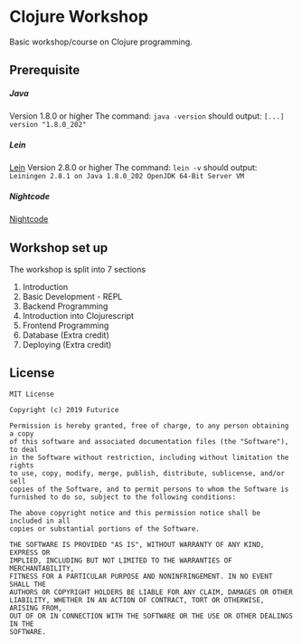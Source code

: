 # Clojure Workshop

Basic workshop/course on Clojure programming.

## Prerequisite

##### Java
Version 1.8.0 or higher
The command: `java -version` should output: `[...] version "1.8.0_202"`
##### Lein
[Lein](https://leiningen.org/) Version 2.8.0 or higher
The command: `lein -v` should output: `Leiningen 2.8.1 on Java 1.8.0_202 OpenJDK 64-Bit Server VM`
##### Nightcode
[Nightcode](https://sekao.net/nightcode/)

## Workshop set up

The workshop is split into 7 sections

1. Introduction
2. Basic Development - REPL
3. Backend Programming
4. Introduction into Clojurescript
5. Frontend Programming
6. Database (Extra credit)
7. Deploying (Extra credit)

## License

```
MIT License

Copyright (c) 2019 Futurice

Permission is hereby granted, free of charge, to any person obtaining a copy
of this software and associated documentation files (the "Software"), to deal
in the Software without restriction, including without limitation the rights
to use, copy, modify, merge, publish, distribute, sublicense, and/or sell
copies of the Software, and to permit persons to whom the Software is
furnished to do so, subject to the following conditions:

The above copyright notice and this permission notice shall be included in all
copies or substantial portions of the Software.

THE SOFTWARE IS PROVIDED "AS IS", WITHOUT WARRANTY OF ANY KIND, EXPRESS OR
IMPLIED, INCLUDING BUT NOT LIMITED TO THE WARRANTIES OF MERCHANTABILITY,
FITNESS FOR A PARTICULAR PURPOSE AND NONINFRINGEMENT. IN NO EVENT SHALL THE
AUTHORS OR COPYRIGHT HOLDERS BE LIABLE FOR ANY CLAIM, DAMAGES OR OTHER
LIABILITY, WHETHER IN AN ACTION OF CONTRACT, TORT OR OTHERWISE, ARISING FROM,
OUT OF OR IN CONNECTION WITH THE SOFTWARE OR THE USE OR OTHER DEALINGS IN THE
SOFTWARE.
```
